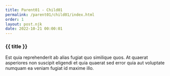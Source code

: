 ```yaml
---
title: Parent01 - Child01
permalink: /parent01/child01/index.html
order: 1
layout: post.njk
date: 2022-10-21 00:00:01
---
```


### {{ title }}

Est quia reprehenderit ab alias fugiat quo similique quos. At quaerat asperiores non suscipit eligendi et quia quaerat sed error quia aut voluptate numquam ea veniam fugiat id maxime illo.
